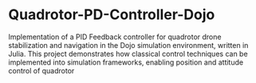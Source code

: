 # Quadrotor-PD-Controller-Dojo
Implementation of a PID Feedback controller for quadrotor drone stabilization and navigation in the Dojo simulation environment, written in Julia. This project demonstrates how classical control techniques can be implemented into simulation frameworks, enabling position and attitude control of quadrotor
